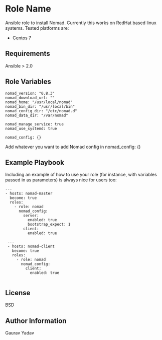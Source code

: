 Role Name
=========

Ansible role to install Nomad.
Currently this works on RedHat based linux systems.  Tested platforms are:

* Centos 7

Requirements
------------

Ansible > 2.0

Role Variables
--------------

```
nomad_version: "0.8.3"
nomad_download_url: ""
nomad_home: "/usr/local/nomad"
nomad_bin_dir: "/usr/local/bin"
nomad_config_dir: "/etc/nomad.d"
nomad_data_dir: "/var/nomad"

nomad_manage_service: true
nomad_use_systemd: true

nomad_config: {}
```

Add whatever you want to add Nomad config in nomad_config: {}

Example Playbook
----------------

Including an example of how to use your role (for instance, with variables passed in as parameters) is always nice for users too:

```
---
- hosts: nomad-master
  become: true
  roles:
    - role: nomad
      nomad_config:
        server:
          enabled: true
          bootstrap_expect: 1
        client:
          enabled: true
          
 ---
 - hosts: nomad-client
   become: true
   roles:
     - role: nomad
       nomad_config:
         client:
           enabled: true
            
```
License
-------

BSD

Author Information
------------------

Gaurav Yadav 
